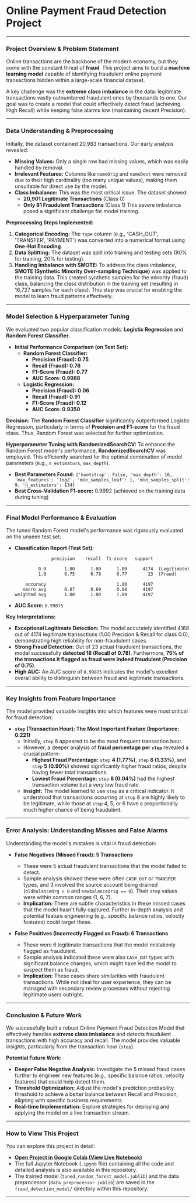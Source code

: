 # Online Payment Fraud Detection Project

---

### **Project Overview & Problem Statement**

Online transactions are the backbone of the modern economy, but they come with the constant threat of **fraud**. This project aims to build a **machine learning model** capable of identifying fraudulent online payment transactions hidden within a large-scale financial dataset.

A key challenge was the **extreme class imbalance** in the data: legitimate transactions vastly outnumbered fraudulent ones by thousands to one. Our goal was to create a model that could effectively detect fraud (achieving High Recall) while keeping false alarms low (maintaining decent Precision).

---

### **Data Understanding & Preprocessing**

Initially, the dataset contained 20,983 transactions. Our early analysis revealed:

* **Missing Values:** Only a single row had missing values, which was easily handled by removal.
* **Irrelevant Features:** Columns like `nameOrig` and `nameDest` were removed due to their high cardinality (too many unique values), making them unsuitable for direct use by the model.
* **Class Imbalance:** This was the most critical issue. The dataset showed:
    * **20,901 Legitimate Transactions** (Class 0)
    * **Only 81 Fraudulent Transactions** (Class 1)
    This severe imbalance posed a significant challenge for model training.

**Preprocessing Steps Implemented:**

1.  **Categorical Encoding:** The `type` column (e.g., 'CASH_OUT', 'TRANSFER', 'PAYMENT') was converted into a numerical format using **One-Hot Encoding**.
2.  **Data Splitting:** The dataset was split into training and testing sets (80% for training, 20% for testing).
3.  **Handling Imbalance with SMOTE:** To address the class imbalance, **SMOTE (Synthetic Minority Over-sampling Technique)** was applied to the training data. This created synthetic samples for the minority (fraud) class, balancing the class distribution in the training set (resulting in 16,727 samples for each class). This step was crucial for enabling the model to learn fraud patterns effectively.

---

### **Model Selection & Hyperparameter Tuning**

We evaluated two popular classification models: **Logistic Regression** and **Random Forest Classifier**.

* **Initial Performance Comparison (on Test Set):**
    * **Random Forest Classifier:**
        * **Precision (Fraud): 0.75**
        * **Recall (Fraud): 0.78**
        * **F1-Score (Fraud): 0.77**
        * **AUC Score: 0.9988**
    * **Logistic Regression:**
        * **Precision (Fraud): 0.06**
        * **Recall (Fraud): 0.91**
        * **F1-Score (Fraud): 0.12**
        * **AUC Score: 0.9350**

**Decision:** The **Random Forest Classifier** significantly outperformed Logistic Regression, particularly in terms of **Precision and F1-score** for the fraud class. Thus, Random Forest was selected for further optimization.

**Hyperparameter Tuning with RandomizedSearchCV:**
To enhance the Random Forest model's performance, **RandomizedSearchCV** was employed. This efficiently searched for the optimal combination of model parameters (e.g., `n_estimators`, `max_depth`).

* **Best Parameters Found:** `{'bootstrap': False, 'max_depth': 16, 'max_features': 'log2', 'min_samples_leaf': 1, 'min_samples_split': 9, 'n_estimators': 134}`
* **Best Cross-Validation F1-score:** 0.9992 (achieved on the training data during tuning)

---

### **Final Model Performance & Evaluation**

The tuned Random Forest model's performance was rigorously evaluated on the unseen test set:

* **Classification Report (Test Set):**
    ```
                  precision    recall  f1-score   support

             0.0       1.00      1.00      1.00      4174  (Legitimate)
             1.0       0.75      0.78      0.77        23  (Fraud)

        accuracy                           1.00      4197
       macro avg       0.87      0.89      0.88      4197
    weighted avg       1.00      1.00      1.00      4197
    ```
* **AUC Score:** `0.99875`

**Key Interpretations:**
* **Exceptional Legitimate Detection:** The model accurately identified 4168 out of 4174 legitimate transactions (1.00 Precision & Recall for class 0.0), demonstrating high reliability for non-fraudulent cases.
* **Strong Fraud Detection:** Out of 23 actual fraudulent transactions, the model successfully **detected 18 (Recall of 0.78)**. Furthermore, **75% of the transactions it flagged as fraud were indeed fraudulent (Precision of 0.75)**.
* **High AUC:** An AUC score of `0.99875` indicates the model's excellent overall ability to distinguish between fraud and legitimate transactions.

---

### **Key Insights from Feature Importance**

The model provided valuable insights into which features were most critical for fraud detection:

* **`step` (Transaction Hour): The Most Important Feature (Importance: 0.221)**
    * Initially, `step` 8 appeared to be the most frequent transaction hour.
    * However, a deeper analysis of **fraud percentage per `step`** revealed a crucial pattern:
        * **Highest Fraud Percentage:** `step` **4 (1.77%)**, `step` **6 (1.33%)**, and `step` **5 (0.90%)** showed significantly higher fraud ratios, despite having fewer total transactions.
        * **Lowest Fraud Percentage:** `step` **8 (0.04%)** had the highest transaction volume but a very low fraud rate.
    * **Insight:** The model learned to use `step` as a critical indicator. It understood that transactions occurring at `step` 8 are highly likely to be legitimate, while those at `step` 4, 5, or 6 have a proportionally much higher chance of being fraudulent.


---

### **Error Analysis: Understanding Misses and False Alarms**

Understanding the model's mistakes is vital in fraud detection:

* **False Negatives (Missed Fraud): 5 Transactions**
    * These were 5 actual fraudulent transactions that the model failed to detect.
    * Sample analysis showed these were often `CASH_OUT` or `TRANSFER` types, and 3 involved the source account being drained (`oldbalanceOrg > 0` and `newbalanceOrig == 0`). Their `step` values were within common ranges (1, 6, 7).
    * **Implication:** There are subtle characteristics in these missed cases that the model hasn't fully captured. Further in-depth analysis and potential feature engineering (e.g., specific balance ratios, velocity features) could target these.

* **False Positives (Incorrectly Flagged as Fraud): 6 Transactions**
    * These were 6 legitimate transactions that the model mistakenly flagged as fraudulent.
    * Sample analysis indicated these were also `CASH_OUT` types with significant balance changes, which might have led the model to suspect them as fraud.
    * **Implication:** These cases share similarities with fraudulent transactions. While not ideal for user experience, they can be managed with secondary review processes without rejecting legitimate users outright.


---

### **Conclusion & Future Work**

We successfully built a robust Online Payment Fraud Detection Model that effectively handles **extreme class imbalance** and detects fraudulent transactions with high accuracy and recall. The model provides valuable insights, particularly from the transaction hour (`step`).

**Potential Future Work:**

* **Deeper False Negative Analysis:** Investigate the 5 missed fraud cases further to engineer new features (e.g., specific balance ratios, velocity features) that could help detect them.
* **Threshold Optimization:** Adjust the model's prediction probability threshold to achieve a better balance between Recall and Precision, aligning with specific business requirements.
* **Real-time Implementation:** Explore strategies for deploying and applying the model on a live transaction stream.

---

### **How to View This Project**

You can explore this project in detail:

* **[Open Project in Google Colab (View Live Notebook)](https://colab.research.google.com/drive/1iRli6cCtNkoRdlN29Icdfo-3AQtbfzfi?usp=sharing)**   
* The full Jupyter Notebook (`.ipynb` file) containing all the code and detailed analysis is also available in this repository.
* The trained model (`tuned_random_forest_model.joblib`) and the data preprocessor (`data_preprocessor.joblib`) are saved in the `fraud_detection_model/` directory within this repository.

---
